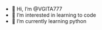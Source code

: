 - 👋 Hi, I’m @VGITA777
- 👀 I’m interested in learning to code
- 🌱 I’m currently learning python

<!---
VGITA777/VGITA777 is a ✨ special ✨ repository because its `README.md` (this file) appears on your GitHub profile.
You can click the Preview link to take a look at your changes.
--->
